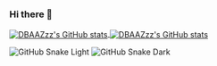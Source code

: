 ### Hi there 👋


<div>
  <a href="https://github.com/anuraghazra/github-readme-stats#gh-light-mode-only">
    <img align="center" src="https://github-readme-stats.vercel.app/api?username=DBAAZzz&count_private=true&show_icons=true" alt="DBAAZzz's GitHub stats" />
  </a>
  <a href="https://github.com/anuraghazra/github-readme-stats#gh-dark-mode-only">
    <img align="center" src="https://github-readme-stats.vercel.app/api?username=DBAAZzz&count_private=true&show_icons=true&theme=radical" alt="DBAAZzz's GitHub stats" />
  </a>
</div>


![GitHub Snake Light](https://raw.githubusercontent.com/DBAAZzz/DBAAZzz/output/github-contribution-grid-snake.svg#gh-light-mode-only)
![GitHub Snake Dark](https://raw.githubusercontent.com/DBAAZzz/DBAAZzz/output/github-contribution-grid-snake-dark.svg#gh-dark-mode-only)